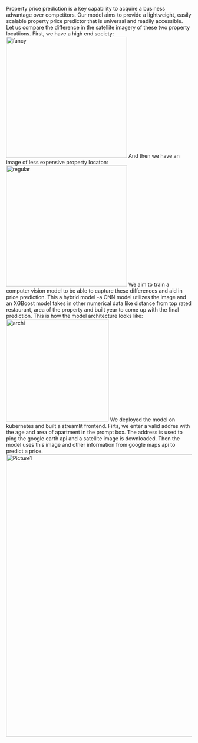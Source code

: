 Property price prediction is a key capability to acquire a business advantage over competitors. Our model aims to provide a lightweight, easily scalable property price predictor that is universal and readily accessible. Let us compare the difference in the satellite imagery of these two property locatiions. First, we have a high end society:
<img width="328" alt="fancy" src="https://user-images.githubusercontent.com/96445798/210300951-0425fac0-5788-414b-991c-1da822b3918f.png">
And then we have an image of less expensive property locaton:
<img width="328" alt="regular" src="https://user-images.githubusercontent.com/96445798/210301012-22061d62-695e-43af-ab1f-47a3f52a8162.png">
We aim to train a computer vision model to be able to capture these differences and aid in price prediction. This a hybrid model -a CNN model utilizes the image and an XGBoost model takes in other numerical data like distance from top rated restaurant, area of the property and built year to come up with the final prediction. This is how the model architecture looks like:
<img width="278" alt="archi" src="https://user-images.githubusercontent.com/96445798/210301503-da1fadd0-2c6f-4c5c-8ccf-b9e5a6178241.PNG">
We deployed the model on kubernetes and built a streamlit frontend. Firts, we enter a valid addres with the age and area of apartment in the prompt box. The address is used to ping the google earth api and a satellite image is downloaded. Then the model uses this image and other information from google maps api to predict a price.
<img width="765" alt="Picture1" src="https://user-images.githubusercontent.com/96445798/210300803-399a0ea3-df83-4e04-afd5-e80321e0ef29.png">



